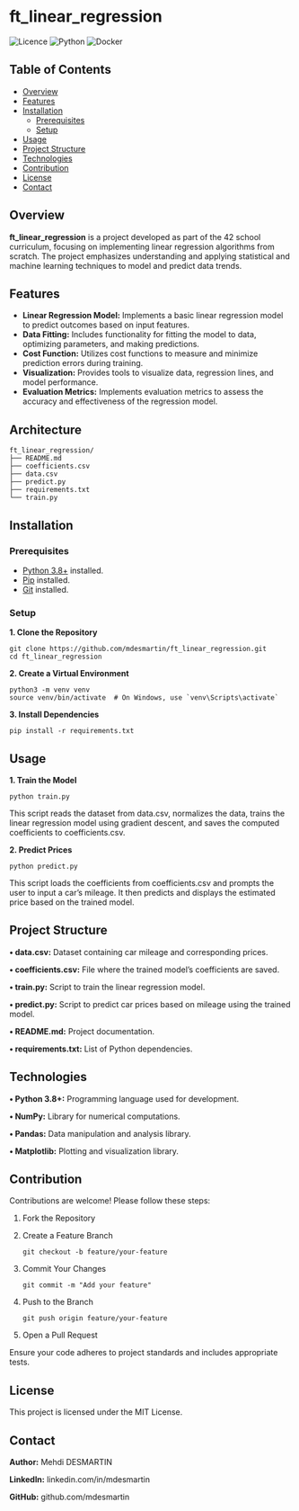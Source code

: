 # ft_linear_regression

![Licence](https://img.shields.io/badge/licence-MIT-blue.svg)
![Python](https://img.shields.io/badge/python-3.11%2B-blue.svg)
![Docker](https://img.shields.io/badge/docker-20.10%2B-blue.svg)

## Table of Contents

- [Overview](#overview)
- [Features](#features)
- [Installation](#installation)
	- [Prerequisites](#prerequisites)
	- [Setup](#setup)
- [Usage](#usage)
- [Project Structure](#project-structure)
- [Technologies](#technologies)
- [Contribution](#contribution)
- [License](#license)
- [Contact](#contact)


## Overview

**ft_linear_regression** is a project developed as part of the 42 school curriculum, focusing on implementing linear regression algorithms from scratch. The project emphasizes understanding and applying statistical and machine learning techniques to model and predict data trends.

## Features

- **Linear Regression Model:** Implements a basic linear regression model to predict outcomes based on input features.
- **Data Fitting:** Includes functionality for fitting the model to data, optimizing parameters, and making predictions.
- **Cost Function:** Utilizes cost functions to measure and minimize prediction errors during training.
- **Visualization:** Provides tools to visualize data, regression lines, and model performance.
- **Evaluation Metrics:** Implements evaluation metrics to assess the accuracy and effectiveness of the regression model.

## Architecture

	ft_linear_regression/
	├── README.md
	├── coefficients.csv
	├── data.csv
	├── predict.py
	├── requirements.txt
	└── train.py

## Installation

### Prerequisites


- [Python 3.8+](https://www.python.org/downloads/) installed.
- [Pip](https://pip.pypa.io/en/stable/installation/) installed.
- [Git](https://git-scm.com/) installed.

### Setup

**1. Clone the Repository**

	git clone https://github.com/mdesmartin/ft_linear_regression.git
	cd ft_linear_regression


**2. Create a Virtual Environment**

	python3 -m venv venv
	source venv/bin/activate  # On Windows, use `venv\Scripts\activate`


**3. Install Dependencies**

	pip install -r requirements.txt

## Usage

**1. Train the Model**

	python train.py

This script reads the dataset from data.csv, normalizes the data, trains the linear regression model using gradient descent, and saves the computed coefficients to coefficients.csv.

**2. Predict Prices**

	python predict.py

This script loads the coefficients from coefficients.csv and prompts the user to input a car’s mileage. It then predicts and displays the estimated price based on the trained model.

## Project Structure

**• data.csv:** Dataset containing car mileage and corresponding prices.

**• coefficients.csv:** File where the trained model’s coefficients are saved.

**• train.py:** Script to train the linear regression model.

**• predict.py:** Script to predict car prices based on mileage using the trained model.

**• README.md:** Project documentation.

**• requirements.txt:** List of Python dependencies.

## Technologies

**• Python 3.8+:** Programming language used for development.

**• NumPy:** Library for numerical computations.

**• Pandas:** Data manipulation and analysis library.

**• Matplotlib:** Plotting and visualization library.

## Contribution

Contributions are welcome! Please follow these steps:

1.	Fork the Repository

2.	Create a Feature Branch

		git checkout -b feature/your-feature

3.	Commit Your Changes

		git commit -m "Add your feature"

4.	Push to the Branch

		git push origin feature/your-feature

5.	Open a Pull Request

Ensure your code adheres to project standards and includes appropriate tests.

## License

This project is licensed under the MIT License.

## Contact

**Author:** Mehdi DESMARTIN

**LinkedIn:** linkedin.com/in/mdesmartin

**GitHub:** github.com/mdesmartin